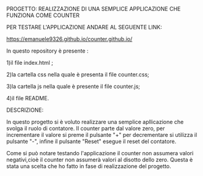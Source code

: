 PROGETTO: REALIZZAZIONE DI UNA SEMPLICE APPLICAZIONE CHE FUNZIONA COME COUNTER

PER TESTARE L'APPLICAZIONE ANDARE AL SEGUENTE LINK:

https://emanuele9326.github.io/counter.github.io/


In questo repository è presente :

1)il file index.html ;

2)la cartella css nella quale è presenta il file counter.css;

3)la cartella js nella quale è presente il file counter.js;

4)il file README.


DESCRIZIONE:

In questo progetto si è voluto realizzare una semplice apllicazione che svolga il ruolo di contatore.
Il counter parte dal valore zero, per incrementare il valore si preme il pulsante "+" per decrementare si utilizza il pulsante "-", infine il pulsante "Reset" esegue il reset del contatore.

Come si può notare testando l'applicazione il counter non assumera valori negativi,cioè il counter non assumerà valori al disotto dello zero.  Questa è stata una scelta  che ho fatto in fase di realizzazione del progetto.


